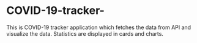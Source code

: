 # COVID-19-tracker-
This is COVID-19 tracker application which fetches the data from API and visualize the data. Statistics are displayed in cards and charts.
